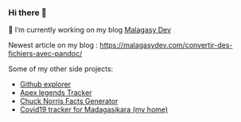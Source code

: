 ### Hi there 👋

🔭 I’m currently working on my blog [Malagasy Dev](https://malagasydev.com/)

Newest article on my blog : https://malagasydev.com/convertir-des-fichiers-avec-pandoc/

Some of my other side projects:

- [Github explorer](https://github-explorer-rho.now.sh/)
- [Apex legends Tracker](https://apex-tracker-v2.herokuapp.com/)
- [Chuck Norris Facts Generator](https://chuck-norris-joke.now.sh/)
- [Covid19 tracker for Madagasikara (my home)](https://covid19-mada.now.sh/)
